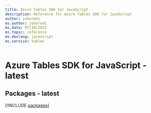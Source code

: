 ```yaml
---
title: Azure Tables SDK for JavaScript
description: Reference for Azure Tables SDK for JavaScript
author: joheredi
ms.author: joheredi
ms.data: 07/18/2023
ms.topic: reference
ms.devlang: javascript
ms.service: tables
---
```

# Azure Tables SDK for JavaScript - latest
## Packages - latest
[!INCLUDE [packages](tables-index.md)]